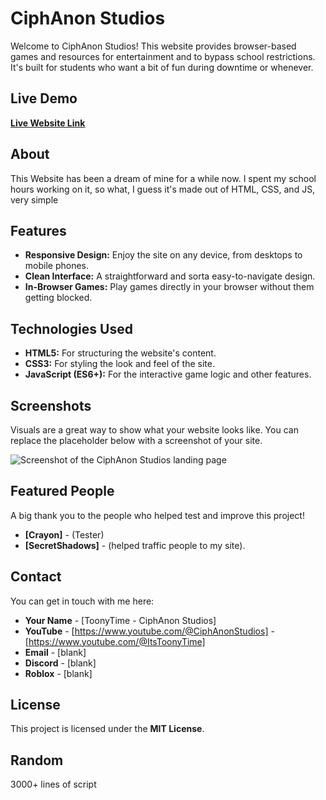 # CiphAnon Studios

Welcome to CiphAnon Studios! This website provides browser-based games and resources for entertainment and to bypass school restrictions. It's built for students who want a bit of fun during downtime or whenever.

## Live Demo

**[Live Website Link](https://blockersgotbugsfr.github.io/CiphAnon-Studios.4/)**

## About

This Website has been a dream of mine for a while now. I spent my school hours working on it, so what, I guess it's made out of HTML, CSS, and JS, very simple 

## Features

- **Responsive Design:** Enjoy the site on any device, from desktops to mobile phones.
- **Clean Interface:** A straightforward and  sorta easy-to-navigate design.
- **In-Browser Games:** Play games directly in your browser without them getting blocked.

## Technologies Used

- **HTML5:** For structuring the website's content.
- **CSS3:** For styling the look and feel of the site.
- **JavaScript (ES6+):** For the interactive game logic and other features.

## Screenshots

Visuals are a great way to show what your website looks like. You can replace the placeholder below with a screenshot of your site.

![Screenshot of the CiphAnon Studios landing page](path/to/your/screenshot.png)

## Featured People

A big thank you to the people who helped test and improve this project!

- **[Crayon]** - (Tester)
- **[SecretShadows]** - (helped traffic people to my site).

## Contact

You can get in touch with me here:

- **Your Name** - [ToonyTime - CiphAnon Studios]
- **YouTube** - [https://www.youtube.com/@CiphAnonStudios] - [https://www.youtube.com/@ItsToonyTime]
- **Email** - [blank]
- **Discord** - [blank]
- **Roblox** - [blank]

## License

This project is licensed under the **MIT License**.

## Random

3000+ lines of script 
